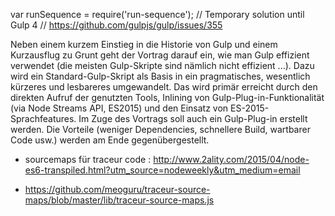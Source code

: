 
var runSequence = require('run-sequence'); // Temporary solution until Gulp 4 // https://github.com/gulpjs/gulp/issues/355


Neben einem kurzem Einstieg in die Historie von Gulp und einem Kurzausflug zu Grunt geht der Vortrag darauf ein, wie man Gulp effizient verwendet (die meisten Gulp-Skripte sind nämlich nicht effizient ...). Dazu wird ein Standard-Gulp-Skript als Basis in ein pragmatisches, wesentlich kürzeres und lesbareres umgewandelt. Das wird primär erreicht durch den direkten Aufruf der genutzten Tools, Inlining von Gulp-Plug-in-Funktionalität (via Node Streams API, ES2015) und den Einsatz von ES-2015-Sprachfeatures. Im Zuge des Vortrags soll auch ein Gulp-Plug-in erstellt werden. Die Vorteile (weniger Dependencies, schnellere Build, wartbarer Code usw.) werden am Ende gegenübergestellt.

* sourcemaps für traceur code : http://www.2ality.com/2015/04/node-es6-transpiled.html?utm_source=nodeweekly&utm_medium=email

* https://github.com/meoguru/traceur-source-maps/blob/master/lib/traceur-source-maps.js
